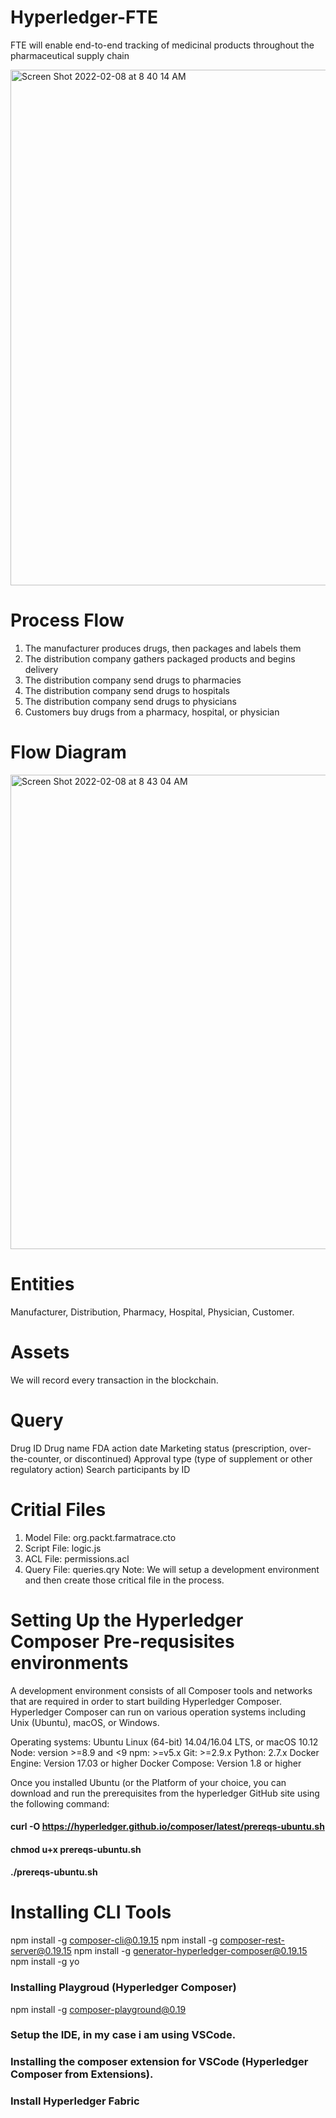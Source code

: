 # Hyperledger-FTE
FTE will enable end-to-end tracking of medicinal products throughout the pharmaceutical supply chain



<img width="825" alt="Screen Shot 2022-02-08 at 8 40 14 AM" src="https://user-images.githubusercontent.com/47697877/152919386-b49b3395-6949-49ab-8a4f-ba1bfe0721ad.png">



#  Process Flow 
1. The manufacturer produces drugs, then packages and labels them
2. The distribution company gathers packaged products and begins delivery
3. The distribution company send drugs to pharmacies
4. The distribution company send drugs to hospitals
5. The distribution company send drugs to physicians
6. Customers buy drugs from a pharmacy, hospital, or physician
# Flow Diagram 

<img width="759" alt="Screen Shot 2022-02-08 at 8 43 04 AM" src="https://user-images.githubusercontent.com/47697877/152919643-c4119cc1-7404-44a2-9a4c-5e9cd7b40c29.png">

# Entities
Manufacturer, Distribution, Pharmacy, Hospital, Physician, Customer. 

# Assets
We will record every transaction in the blockchain. 

# Query 
Drug ID
Drug name
FDA action date
Marketing status (prescription, over-the-counter, or discontinued)
Approval type (type of supplement or other regulatory action)
Search participants by ID

# Critial Files 
1. Model File: org.packt.farmatrace.cto
2. Script File: logic.js
3. ACL File: permissions.acl
4. Query File: queries.qry 
Note: We will setup a development environment and then create those critical file in the process. 

# Setting Up the Hyperledger Composer Pre-requsisites environments 
A development environment consists of all Composer tools and networks that are required in order to start building Hyperledger Composer. Hyperledger
Composer can run on various operation systems including Unix (Ubuntu), macOS, or Windows. 

Operating systems: Ubuntu Linux (64-bit) 14.04/16.04 LTS, or macOS 10.12
Node: version >=8.9 and <9
npm: >=v5.x
Git: >=2.9.x
Python: 2.7.x
Docker Engine: Version 17.03 or higher
Docker Compose: Version 1.8 or higher

Once you installed Ubuntu (or the Platform of your choice, you can download and run the prerequisites from the hyperledger GitHub site using the following command: 

#### curl -O https://hyperledger.github.io/composer/latest/prereqs-ubuntu.sh
#### chmod u+x prereqs-ubuntu.sh
#### ./prereqs-ubuntu.sh

# Installing CLI Tools 
npm install -g composer-cli@0.19.15
npm install -g composer-rest-server@0.19.15
npm install -g generator-hyperledger-composer@0.19.15
npm install -g yo

### Installing Playgroud (Hyperledger Composer) 
npm install -g composer-playground@0.19

### Setup the IDE, in my case i am using VSCode. 
### Installing the composer extension for VSCode (Hyperledger Composer from Extensions). 
### Install Hyperledger Fabric 

